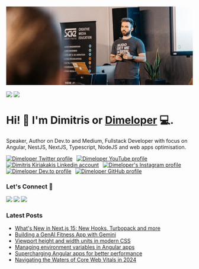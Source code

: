![Repository Banner](banner.png)

[![](https://komarev.com/ghpvc/?username=dimeloper&color=blue&label=Profile%20Views)](https://github.com/dimeloper/dimeloper)
[![](https://img.shields.io/github/followers/dimeloper?label=GitHub%20Followers)](https://github.com/dimeloper)

# Hi! 👋 I'm Dimitris or [Dimeloper](https://dimeloper.com) 💻.

Speaker, Author on Dev.to and Medium, Fullstack Developer with focus on Angular, NestJS, NextJS, Typescript, NodeJS and web apps optimisation.


<!-- Socials -->
<a href="https://x.com/dimeloper"><img src="https://cdn.worldvectorlogo.com/logos/twitter-6.svg" title="Twitter" alt="Dimeloper Twitter profile" width="40"/></a>
&ensp;<a href="https://www.youtube.com/@Dimeloper"><img src="https://cdn.worldvectorlogo.com/logos/youtube-icon-5.svg" title="YouTube" alt="Dimeloper YouTube profile" width="40"/></a>
&ensp;<a href="https://www.linkedin.com/in/kiriakakis/"><img src="https://cdn.worldvectorlogo.com/logos/linkedin-icon-2.svg" title="Linkedin" alt="Dimitris Kiriakakis Linkedin account" width="30"/></a>
&ensp;<a href="https://www.instagram.com/dimeloper_"><img src="https://raw.githubusercontent.com/rahuldkjain/github-profile-readme-generator/master/src/images/icons/Social/instagram.svg" alt="Dimeloper's Instagram profile" width="30" /></a>
&ensp;<a href="https://dev.to/dimeloper"><img src="https://cdn.worldvectorlogo.com/logos/devto.svg" title="DEV" alt="Dimeloper Dev.to profile" width="30"/></a>
&ensp;<a href="https://github.com/dimeloper"><img src="https://cdn.worldvectorlogo.com/logos/github-icon-1.svg" title="GitHub" alt="Dimeloper GitHub profile" width="30"/></a>
<br>

### Let's Connect 🔗

[![](https://img.shields.io/badge/linkedin-%230077B5.svg?&style=for-the-badge&logo=linkedin&logoColor=white0e76a8)](https://www.linkedin.com/in/kiriakakis/)
[![](https://img.shields.io/badge/twitter-%230077B5.svg?&style=for-the-badge&logo=twitter&logoColor=white&color=00acee)](https://x.com/dimeloper) 
[![](https://img.shields.io/badge/instagram-%230077B5.svg?&style=for-the-badge&logo=instagram&logoColor=white&color=8a3ab9)](https://www.instagram.com/dimeloper_)

### Latest Posts
<!-- BLOG-POST-LIST:START -->
- [What's New in Next.js 15: New Hooks, Turbopack and more](https://dev.to/dimeloper/whats-new-in-nextjs-15-new-hooks-turbopack-and-more-2lo8)
- [Building a GenAI Fitness App with Gemini](https://dev.to/dimeloper/building-a-genai-fitness-app-with-gemini-1p7)
- [Viewport height and width units in modern CSS](https://dev.to/dimeloper/viewport-height-and-viewport-width-in-modern-css-34g0)
- [Managing environment variables in Angular apps](https://dev.to/dimeloper/managing-environment-variables-in-angular-apps-14gn)
- [Supercharging Angular apps for better performance](https://dev.to/dimeloper/supercharging-angular-apps-for-better-performance-18cn)
- [Navigating the Waters of Core Web Vitals in 2024](https://dev.to/dimeloper/navigating-the-waters-of-core-web-vitals-in-2024-139i)
<!-- BLOG-POST-LIST:END -->

<!--
**dimeloper/dimeloper** is a ✨ _special_ ✨ repository because its `README.md` (this file) appears on your GitHub profile.

Here are some ideas to get you started:

- 🔭 I’m currently working on ...
- 🌱 I’m currently learning ...
- 👯 I’m looking to collaborate on ...
- 🤔 I’m looking for help with ...
- 💬 Ask me about ...
- 📫 How to reach me: ...
- 😄 Pronouns: ...
- ⚡ Fun fact: ...
-->
